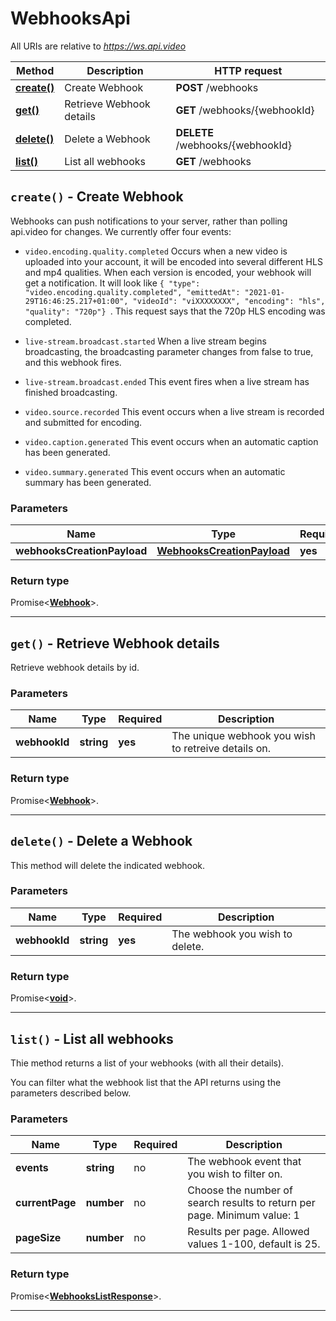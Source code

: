 # WebhooksApi

All URIs are relative to *https://ws.api.video*

| Method | Description | HTTP request |
| ------------- | ------------- | ------------- |
| [**create()**](WebhooksApi.md#create) | Create Webhook | **POST** /webhooks |
| [**get()**](WebhooksApi.md#get) | Retrieve Webhook details | **GET** /webhooks/{webhookId} |
| [**delete()**](WebhooksApi.md#delete) | Delete a Webhook | **DELETE** /webhooks/{webhookId} |
| [**list()**](WebhooksApi.md#list) | List all webhooks | **GET** /webhooks |


<a name="create"></a>
## **`create()` - Create Webhook**


Webhooks can push notifications to your server, rather than polling api.video for changes. We currently offer four events: 

* `video.encoding.quality.completed` Occurs when a new video is uploaded into your account, it will be encoded into several different HLS and mp4 qualities. When each version is encoded, your webhook will get a notification.  It will look like ```{ "type": "video.encoding.quality.completed", "emittedAt": "2021-01-29T16:46:25.217+01:00", "videoId": "viXXXXXXXX", "encoding": "hls", "quality": "720p"} ```. This request says that the 720p HLS encoding was completed.

* `live-stream.broadcast.started`  When a live stream begins broadcasting, the broadcasting parameter changes from false to true, and this webhook fires.

* `live-stream.broadcast.ended`  This event fires when a live stream has finished broadcasting.

* `video.source.recorded`  This event occurs when a live stream is recorded and submitted for encoding.

* `video.caption.generated`  This event occurs when an automatic caption has been generated.

* `video.summary.generated`  This event occurs when an automatic summary has been generated.

### Parameters

| Name | Type | Required | Description |
| ------------- | ------------- | ------------- | ------------- |
 | **webhooksCreationPayload** | [**WebhooksCreationPayload**](../model/WebhooksCreationPayload.md)| **yes**|  |


### Return type

Promise<[**Webhook**](../model/Webhook.md)>.




---

<a name="get"></a>
## **`get()` - Retrieve Webhook details**


Retrieve webhook details by id.

### Parameters

| Name | Type | Required | Description |
| ------------- | ------------- | ------------- | ------------- |
 | **webhookId** | **string**| **yes**| The unique webhook you wish to retreive details on. |


### Return type

Promise<[**Webhook**](../model/Webhook.md)>.




---

<a name="delete"></a>
## **`delete()` - Delete a Webhook**


This method will delete the indicated webhook.

### Parameters

| Name | Type | Required | Description |
| ------------- | ------------- | ------------- | ------------- |
 | **webhookId** | **string**| **yes**| The webhook you wish to delete. |


### Return type

Promise<[**void**](../model/.md)>.




---

<a name="list"></a>
## **`list()` - List all webhooks**


Thie method returns a list of your webhooks (with all their details). 

You can filter what the webhook list that the API returns using the parameters described below.

### Parameters

| Name | Type | Required | Description |
| ------------- | ------------- | ------------- | ------------- |
 | **events** | **string**| no| The webhook event that you wish to filter on. |
 | **currentPage** | **number**| no| Choose the number of search results to return per page. Minimum value: 1 |
 | **pageSize** | **number**| no| Results per page. Allowed values 1-100, default is 25. |


### Return type

Promise<[**WebhooksListResponse**](../model/WebhooksListResponse.md)>.




---

